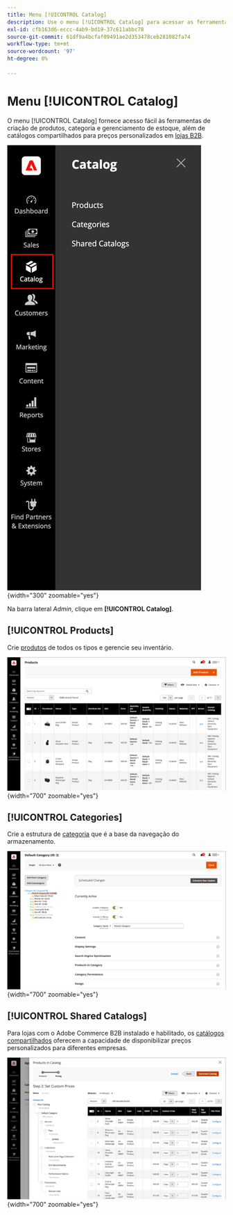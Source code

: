 ```yaml
---
title: Menu [!UICONTROL Catalog]
description: Use o menu [!UICONTROL Catalog] para acessar as ferramentas de criação de produtos, categoria e gerenciamento de estoque.
exl-id: cfb163d6-eccc-4ab9-bd19-37c611abbc78
source-git-commit: 61df9a4bcfaf09491ae2d353478ceb281082fa74
workflow-type: tm+mt
source-wordcount: '97'
ht-degree: 0%

---
```


# Menu [!UICONTROL Catalog]

O menu [!UICONTROL Catalog] fornece acesso fácil às ferramentas de criação de produtos, categoria e gerenciamento de estoque, além de catálogos compartilhados para preços personalizados em [lojas B2B](https://experienceleague.adobe.com/docs/commerce-admin/b2b/introduction.html?lang=pt-BR).

![Menu Catálogo](./assets/admin-menu-catalog.png){width="300" zoomable="yes"}

Na barra lateral _Admin_, clique em **[!UICONTROL Catalog]**.

## [!UICONTROL Products]

Crie [produtos](products-list.md) de todos os tipos e gerencie seu inventário.

![Grade de produtos](./assets/products-grid.png){width="700" zoomable="yes"}

## [!UICONTROL Categories]

Crie a estrutura de [categoria](categories.md) que é a base da navegação do armazenamento.

![Espaço de trabalho de categoria](./assets/category-workspace.png){width="700" zoomable="yes"}

## [!UICONTROL Shared Catalogs]

Para lojas com o Adobe Commerce B2B instalado e habilitado, os [catálogos compartilhados](https://experienceleague.adobe.com/docs/commerce-admin/b2b/shared-catalogs/catalog-shared.html?lang=pt-BR) oferecem a capacidade de disponibilizar preços personalizados para diferentes empresas.

![Produtos do catálogo compartilhado](./assets/shared-catalog-setup.png){width="700" zoomable="yes"}
